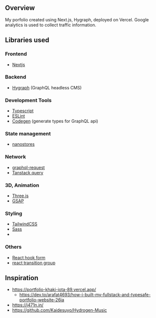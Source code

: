 ## Overview
My porfolio created using Next.js, Hygraph, deployed on Vercel. Google analytics is used to collect traffic information.

## Libraries used

### Frontend
- [Nextjs](https://nextjs.org/)

### Backend
- [Hygraph](https://hygraph.com/) (GraphQL headless CMS)

### Development Tools
- [Typescript](https://www.typescriptlang.org/)
- [ESLint](https://eslint.org/)
- [Codegen](https://the-guild.dev/graphql/codegen) (generate types for GraphQL api)

### State management
- [nanostores](https://github.com/nanostores/nanostores)

### Network
- [graphql-request](https://github.com/jasonkuhrt/graphql-request)
- [Tanstack query](https://tanstack.com/query/latest)

### 3D, Animation
- [Three.js](https://threejs.org/)
- [GSAP](https://greensock.com/gsap/)

### Styling
- [TailwindCSS](https://tailwindcss.com/)
- [Sass](https://sass-lang.com/)
- 

### Others
- [React hook form](https://react-hook-form.com/)
- [react transition group](https://reactcommunity.org/react-transition-group/)


## Inspiration
- https://portfolio-khaki-iota-89.vercel.app/
  -  https://dev.to/arafat4693/how-i-built-my-fullstack-and-typesafe-portfolio-website-26ia
- https://j471n.in/
- https://github.com/Kaidesuyo/Hydrogen-Music